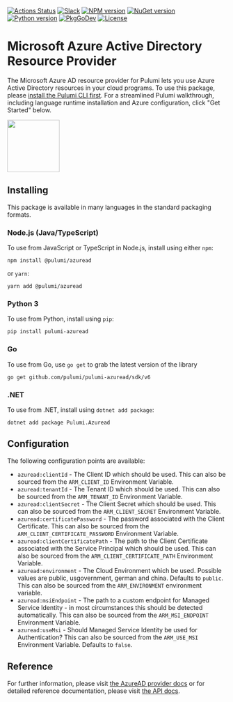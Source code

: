 [![Actions Status](https://github.com/pulumi/pulumi-azuread/workflows/master/badge.svg)](https://github.com/pulumi/pulumi-azuread/actions)
[![Slack](http://www.pulumi.com/images/docs/badges/slack.svg)](https://slack.pulumi.com)
[![NPM version](https://badge.fury.io/js/%40pulumi%2Fazuread.svg)](https://npmjs.com/package/@pulumi/azuread)
[![NuGet version](https://badge.fury.io/nu/pulumi.azuread.svg)](https://badge.fury.io/nu/pulumi.azured)
[![Python version](https://badge.fury.io/py/pulumi-azuread.svg)](https://pypi.org/project/pulumi-azuread)
[![PkgGoDev](https://pkg.go.dev/badge/github.com/pulumi/pulumi-azuread/sdk/v6/go)](https://pkg.go.dev/github.com/pulumi/pulumi-azuread/sdk/v6/go)
[![License](https://img.shields.io/npm/l/%40pulumi%2Fpulumi.svg)](https://github.com/pulumi/pulumi-azuread/blob/master/LICENSE)

# Microsoft Azure Active Directory Resource Provider

The Microsoft Azure AD resource provider for Pulumi lets you use Azure Active Directory resources in your cloud programs.  To use
this package, please [install the Pulumi CLI first](https://pulumi.io/). For a streamlined Pulumi walkthrough, including language runtime installation and Azure configuration, click "Get Started" below.

<div>
    <a href="https://www.pulumi.com/docs/get-started/azure" title="Get Started">
       <img src="https://www.pulumi.com/images/get-started.svg?" width="120">
    </a>
</div>

## Installing

This package is available in many languages in the standard packaging formats.

### Node.js (Java/TypeScript)

To use from JavaScript or TypeScript in Node.js, install using either `npm`:

    npm install @pulumi/azuread

or `yarn`:

    yarn add @pulumi/azuread

### Python 3

To use from Python, install using `pip`:

    pip install pulumi-azuread

### Go

To use from Go, use `go get` to grab the latest version of the library

    go get github.com/pulumi/pulumi-azuread/sdk/v6

### .NET

To use from .NET, install using `dotnet add package`:

    dotnet add package Pulumi.Azuread

## Configuration

The following configuration points are available:

- `azuread:clientId` - The Client ID which should be used. This can also be sourced from the `ARM_CLIENT_ID` Environment
   Variable.
- `azuread:tenantId` - The Tenant ID which should be used. This can also be sourced from the `ARM_TENANT_ID` Environment
   Variable.
- `azuread:clientSecret` - The Client Secret which should be used. This can also be sourced from the `ARM_CLIENT_SECRET`
   Environment Variable.
- `azuread:certificatePassword` - The password associated with the Client Certificate. This can also be sourced from
   the `ARM_CLIENT_CERTIFICATE_PASSWORD` Environment Variable.
- `azuread:clientCertificatePath` - The path to the Client Certificate associated with the Service Principal which should
   be used. This can also be sourced from the `ARM_CLIENT_CERTIFICATE_PATH` Environment Variable.
- `azuread:environment` -  The Cloud Environment which be used. Possible values are public, usgovernment, german and china.
   Defaults to `public`. This can also be sourced from the `ARM_ENVIRONMENT` environment variable.
- `azuread:msiEndpoint` - The path to a custom endpoint for Managed Service Identity - in most circumstances this should
   be detected automatically. This can also be sourced from the `ARM_MSI_ENDPOINT` Environment Variable.
- `azuread:useMsi` - Should Managed Service Identity be used for Authentication? This can also be sourced from the
   `ARM_USE_MSI` Environment Variable. Defaults to `false`.

## Reference

For further information, please visit [the AzureAD provider docs](https://www.pulumi.com/registry/packages/azuread/) or for detailed reference documentation, please visit [the API docs](https://www.pulumi.com/registry/packages/azuread/api-docs/).
